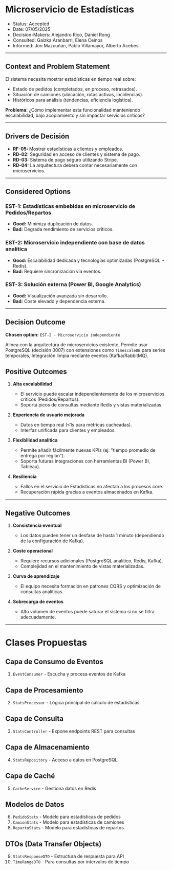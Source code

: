# Microservicio de Estadísticas  
* Status: Accepted  
* Date: 07/05/2025  
* Decision-Makers: Alejandro Rico, Daniel Rong  
* Consulted: Gaizka Aranbarri, Elena Ceinos
* Informed: Jon Mazcuñán, Pablo Villamayor, Alberto Acebes  

---

## Context and Problem Statement  

El sistema necesita mostrar estadísticas en tiempo real sobre:  
- Estado de pedidos (completados, en proceso, retrasados).  
- Situación de camiones (ubicación, rutas activas, incidencias).  
- Históricos para análisis (tendencias, eficiencia logística).  

**Problema:** ¿Cómo implementar esta funcionalidad manteniendo escalabilidad, bajo acoplamiento y sin impactar servicios críticos?  

---

## Drivers de Decisión  

* **RF-05:** Mostrar estadísticas a clientes y empleados.  
* **RD-02:** Seguridad en acceso de clientes y sistema de pago. 
* **RD-03:** Sistema de pago seguro utilizando Stripe.  
* **RD-04:** La arquitectura deberá contar necesariamente con microservicios.  

---

## Considered Options  

### **EST-1: Estadísticas embebidas en microservicio de Pedidos/Repartos**  
* **Good:** Minimiza duplicación de datos.  
* **Bad:** Degrada rendimiento de servicios críticos.  

### **EST-2: Microservicio independiente con base de datos analítica**  
* **Good:** Escalabilidad dedicada y tecnologías optimizadas (PostgreSQL + Redis).  
* **Bad:** Requiere sincronización vía eventos.  

### **EST-3: Solución externa (Power BI, Google Analytics)**  
* **Good:** Visualización avanzada sin desarrollo.  
* **Bad:** Coste elevado y dependencia externa.  

---

## Decision Outcome  

**Chosen option:** `EST-2 - Microservicio independiente`  
 
Alinea con la arquitectura de microservicios existente, Permite usar PostgreSQL (decisión 0007) con extensiones como `TimescaleDB` para series temporales, Integración limpia mediante eventos (Kafka/RabbitMQ). 

## Positive Outcomes  

1. **Alta escalabilidad**  
   - El servicio puede escalar independientemente de los microservicios críticos (Pedidos/Repartos).  
   - Soporta picos de consultas mediante Redis y vistas materializadas.  

2. **Experiencia de usuario mejorada**  
   - Datos en tiempo real (<1s para métricas cacheadas).  
   - Interfaz unificada para clientes y empleados.  

3. **Flexibilidad analítica**  
   - Permite añadir fácilmente nuevas KPIs (ej: "tiempo promedio de entrega por región").  
   - Soporta futuras integraciones con herramientas BI (Power BI, Tableau).  

4. **Resiliencia**  
   - Fallos en el servicio de Estadísticas no afectan a los procesos core.  
   - Recuperación rápida gracias a eventos almacenados en Kafka.  

---

## Negative Outcomes  

1. **Consistencia eventual**  
   - Los datos pueden tener un desfase de hasta 1 minuto (dependiendo de la configuración de Kafka).  

2. **Coste operacional**  
   - Requiere recursos adicionales (PostgreSQL analítico, Redis, Kafka).  
   - Complejidad en el mantenimiento de vistas materializadas.  

3. **Curva de aprendizaje**  
   - El equipo necesita formación en patrones CQRS y optimización de consultas analíticas.  

4. **Sobrecarga de eventos**  
   - Alto volumen de eventos puede saturar el sistema si no se filtra adecuadamente.  

---

# Clases Propuestas

## Capa de Consumo de Eventos
1. `EventConsumer` - Escucha y procesa eventos de Kafka

## Capa de Procesamiento
2. `StatsProcessor` - Lógica principal de cálculo de estadísticas

## Capa de Consulta
3. `StatsController` - Expone endpoints REST para consultas

## Capa de Almacenamiento
4. `StatsRepository` - Acceso a datos en PostgreSQL

## Capa de Caché
5. `CacheService` - Gestiona datos en Redis

## Modelos de Datos
6. `PedidoStats` - Modelo para estadísticas de pedidos
7. `CamionStats` - Modelo para estadísticas de camiones
8. `RepartoStats` - Modelo para estadísticas de repartos

## DTOs (Data Transfer Objects)
9. `StatsResponseDTO` - Estructura de respuesta para API
10. `TimeRangeDTO` - Para consultas por intervalos de tiempo